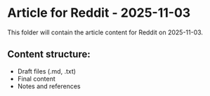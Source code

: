 # Article for Reddit - 2025-11-03

This folder will contain the article content for Reddit on 2025-11-03.

## Content structure:
- Draft files (.md, .txt)
- Final content
- Notes and references
